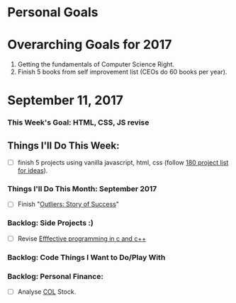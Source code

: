 Personal Goals
==============
# Overarching Goals for 2017
1. Getting the fundamentals of Computer Science Right.
2. Finish 5 books from self improvement list (CEOs do 60 books per year).

# September 11, 2017

### This Week's Goal: HTML, CSS, JS revise

## Things I'll Do This Week:
- [ ] finish 5 projects using vanilla javascript, html, css (follow [180 project list for ideas](https://jenniferdewalt.com/)).

### Things I'll Do This Month: September 2017
- [ ] Finish "[Outliers: Story of Success](https://www.goodreads.com/book/show/3228917-outliers)"

### Backlog: Side Projects :)
- [ ] Revise [Efffective programming in c and c++](https://ocw.mit.edu/courses/electrical-engineering-and-computer-science/6-s096-effective-programming-in-c-and-c-january-iap-2014/lecture-notes/)

### Backlog: Code Things I Want to Do/Play With

### Backlog: Personal Finance:
- [ ] Analyse [COL](https://finance.yahoo.com/quote/COL?ltr=1) Stock.
